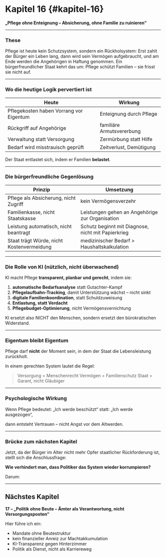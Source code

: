 # Kapitel 16 {#kapitel-16}

**„Pflege ohne Enteignung – Absicherung, ohne Familie zu ruinieren“**

---

### These

Pflege ist heute kein Schutzsystem, sondern ein Rückholsystem:
Erst zahlt der Bürger ein Leben lang,
dann wird sein Vermögen aufgebraucht,
und am Ende werden die Angehörigen in Haftung genommen.
Ein bürgerfreundlicher Staat kehrt das um:
Pflege schützt Familien – sie frisst sie nicht auf.

---

### Wo die heutige Logik pervertiert ist

| Heute                                   | Wirkung                   |
| --------------------------------------- | ------------------------- |
| Pflegekosten haben Vorrang vor Eigentum | Enteignung durch Pflege   |
| Rückgriff auf Angehörige                | familiäre Armutsvererbung |
| Verwaltung statt Versorgung             | Zermürbung statt Hilfe    |
| Bedarf wird misstrauisch geprüft        | Zeitverlust, Demütigung   |

Der Staat entlastet sich,
indem er Familien **belastet**.

---

### Die bürgerfreundliche Gegenlösung

| Prinzip                                   | Umsetzung                                          |
| ----------------------------------------- | -------------------------------------------------- |
| Pflege als Absicherung, nicht Zugriff     | kein Vermögensverzehr                              |
| Familienkasse, nicht Staatskasse          | Leistungen gehen an Angehörige zur Organisation    |
| Leistung automatisch, nicht beantragt     | Schutz beginnt mit Diagnose, nicht mit Papierkrieg |
| Staat trägt Würde, nicht Kostenvermeidung | medizinischer Bedarf > Haushaltskalkulation        |

---

### Die Rolle von KI (nützlich, nicht überwachend)

KI macht Pflege **transparent, planbar und gerecht**, indem sie:

1. **automatische Bedarfsanalyse** statt Gutachter-Kampf
2. **Pflegelaufbahn-Tracking**, damit Unterstützung wächst – nicht sinkt
3. **digitale Familienkoordination**, statt Schuldzuweisung
4. **Entlastung, statt Verdacht**
5. **Pflegebudget-Optimierung**, nicht Vermögensvernichtung

KI ersetzt also NICHT den Menschen,
sondern ersetzt den bürokratischen Widerstand.

---

### Eigentum bleibt Eigentum

Pflege darf **nicht** der Moment sein,
in dem der Staat die Lebensleistung zurückholt.

In einem gerechten System lautet die Regel:

> Versorgung = Menschenrecht
> Vermögen = Familienschutz
> Staat = Garant, nicht Gläubiger

---

### Psychologische Wirkung

Wenn Pflege bedeutet:
„Ich werde beschützt“
statt:
„Ich werde ausgezogen“,

dann entsteht Vertrauen –
nicht Angst vor dem Altwerden.

---

### Brücke zum nächsten Kapitel

Jetzt, da der Bürger im Alter nicht mehr Opfer staatlicher Rückforderung ist,
stellt sich die Anschlussfrage:

**Wie verhindert man, dass Politiker das System wieder korrumpieren?**

Darum:

---

## Nächstes Kapitel

**17 – „Politik ohne Beute – Ämter als Verantwortung, nicht Versorgungsposten“**

Hier führe ich ein:

* Mandate ohne Beutestruktur
* kein finanzieller Anreiz zur Machtakkumulation
* KI-Transparenz gegen Hinterzimmer
* Politik als Dienst, nicht als Karriereweg
